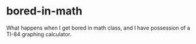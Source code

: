 # bored-in-math
What happens when I get bored in math class, and I have possession of a TI-84 graphing calculator.
